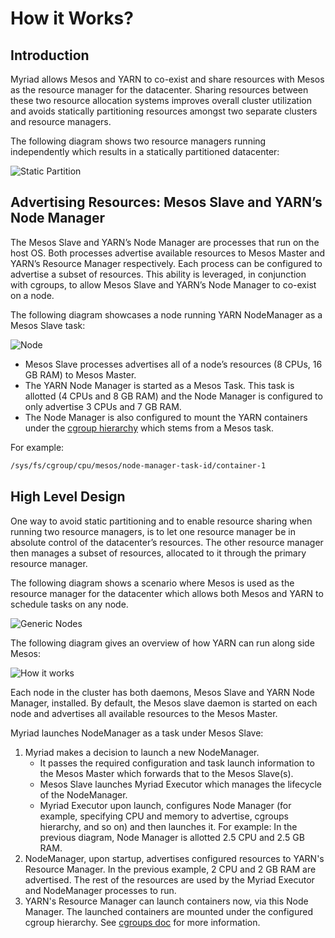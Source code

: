 # How it Works?

## Introduction

Myriad allows Mesos and YARN to co-exist and share resources with Mesos as the resource manager for the datacenter. Sharing resources between these two resource allocation systems improves overall cluster utilization and avoids statically partitioning resources amongst two separate clusters and resource managers.

The following diagram shows two resource managers running independently which results in a statically partitioned datacenter:

![Static Partition](images/static-partition.png)

## Advertising Resources: Mesos Slave and YARN’s Node Manager

The Mesos Slave and YARN’s Node Manager are processes that run on the host OS. Both processes advertise available resources to Mesos Master and YARN’s Resource Manager respectively. Each process can be configured to advertise a subset of resources. This ability is leveraged, in conjunction with cgroups, to allow Mesos Slave and YARN’s Node Manager to co-exist on a node. 

The following diagram showcases a node running YARN NodeManager as a Mesos Slave task:

![Node](images/node.png)

* Mesos Slave processes advertises all of a node’s resources (8 CPUs, 16 GB RAM) to Mesos Master. 
* The YARN Node Manager is started as a Mesos Task. This task is allotted (4 CPUs and 8 GB RAM) and the Node Manager is configured to only advertise 3 CPUs and 7 GB RAM. 
* The Node Manager is also configured to mount the YARN containers under the  [cgroup hierarchy](cgroups.md)  which stems from a Mesos task. 

For example:


```bash
/sys/fs/cgroup/cpu/mesos/node-manager-task-id/container-1
```


## High Level Design

One way to avoid static partitioning and to enable resource sharing when running two resource managers, is to let one resource manager be in absolute control of the datacenter’s resources. The other resource manager then manages a subset of resources, allocated to it through the primary resource manager. 

The following diagram shows a scenario where Mesos is used as the resource manager for the datacenter which allows both  Mesos and YARN to schedule tasks on any node.

![Generic Nodes](images/generic-nodes.png)

The following diagram gives an overview of how YARN can run along side Mesos:

![How it works](images/how-it-works.png)

Each node in the cluster has both daemons, Mesos Slave and YARN Node Manager, installed. By default, the Mesos slave daemon is started on each node and advertises all available resources to the Mesos Master.

Myriad launches NodeManager as a task under Mesos Slave:

1. Myriad makes a decision to launch a new NodeManager. 
	* It passes the required configuration and task launch information to the Mesos Master which forwards that to the Mesos Slave(s).
	* Mesos Slave launches Myriad Executor which manages the lifecycle of the NodeManager.
	* Myriad Executor upon launch, configures Node Manager (for example, specifying CPU and memory to advertise, cgroups hierarchy, and so on) and then launches it. For example: In the previous diagram, Node Manager is allotted 2.5 CPU and 2.5 GB RAM.
2. NodeManager, upon startup, advertises configured resources to YARN's Resource Manager. In the previous example, 2 CPU and 2 GB RAM are advertised. The rest of the resources are used by the Myriad Executor and NodeManager processes to run.
3. YARN's Resource Manager can launch containers now, via this Node Manager. The launched containers are mounted under the configured cgroup hierarchy. See [cgroups doc](cgroups.md) for more information.
